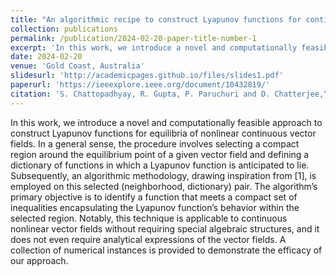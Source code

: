 ```yaml
---
title: "An algorithmic recipe to construct Lyapunov functions for continuous vector fields"
collection: publications
permalink: /publication/2024-02-20-paper-title-number-1
excerpt: 'In this work, we introduce a novel and computationally feasible approach to construct Lyapunov functions for equilibria of nonlinear continuous vector fields.'
date: 2024-02-20
venue: 'Gold Coast, Australia'
slidesurl: 'http://academicpages.github.io/files/slides1.pdf'
paperurl: 'https://ieeexplore.ieee.org/document/10432819/'
citation: 'S. Chattopadhyay, R. Gupta, P. Paruchuri and D. Chatterjee,“An algorithmic recipe to construct Lyapunov functions for continuous vector fields,” 2024 Australian & New Zealand Control Conference'
---
```


In this work, we introduce a novel and computationally feasible approach to construct Lyapunov functions for equilibria of nonlinear continuous vector fields. In a general sense, the procedure involves selecting a compact region around the equilibrium point of a given vector field and defining a dictionary of functions in which a Lyapunov function is anticipated to lie. Subsequently, an algorithmic methodology, drawing inspiration from [1], is employed on this selected (neighborhood, dictionary) pair. The algorithm’s primary objective is to identify a function that meets a compact set of inequalities encapsulating the Lyapunov function’s behavior within the selected region. Notably, this technique is applicable to continuous nonlinear vector fields without requiring special algebraic structures, and it does not even require analytical expressions of the vector fields. A collection of numerical instances is provided to demonstrate the efficacy of our approach.

